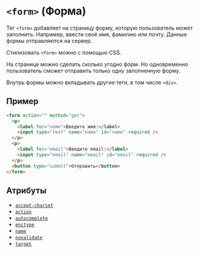 # `<form>` (Форма)

Тег `<form>` добавляет на страницу форму, которую пользователь может заполнить. Например, ввести своё имя, фамилию или почту. Данные формы отправляются на сервер.

Стилизовать `<form>` можно с помощью CSS.

На странице можно сделать сколько угодно форм. Но одновременно пользователь сможет отправить только одну заполненную форму.

Внутрь формы можно вкладывать другие теги, в том числе `<div>`.

## Пример

```html
<form action="" method="get">
  <p>
    <label for="name">Введите имя:</label>
    <input type="text" name="name" id="name" required />
  </p>
  <p>
    <label for="email">Введите email:</label>
    <input type="email" name="email" id="email" required />
  </p>
  <button type="submit">Отправить</button>
</form>
```

## Атрибуты

- [`accept-charset`](<../ATTRIBUTES FORM/accept-charset (КОДИРОВКА ФОРМЫ).md>)
- [`action`](<../ATTRIBUTES FORM/action (ОБРАБОТЧИК ФОРМЫ).md>)
- [`autocomplete`](<../ATTRIBUTES FORM/autocomplete (АВТОЗАПОЛНЕНИЕ).md>)
- [`enctype`](<../ATTRIBUTES FORM/enctype (ТИП ШИФРОВАНИЯ ДАННЫХ).md>)
- [`name`](<../ATTRIBUTES FORM/name (ИМЯ ПОЛЯ).md>)
- [`novalidate`](<../ATTRIBUTES FORM/novalidate (ОТКЛЮЧАЕТ ВАЛИДАЦИЮ).md>)
- [`target`](<../ATTRIBUTES FORM/target (ОТОБРАЖЕНИЕ ПОСЛЕ SUBMIT).md>)
